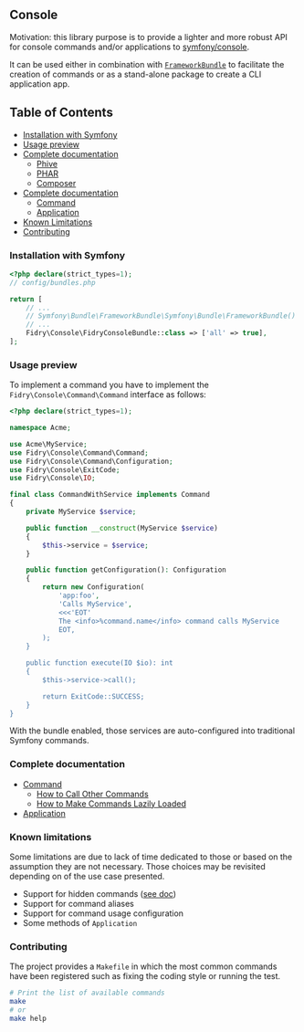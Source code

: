 ## Console

Motivation: this library purpose is to provide a lighter and more robust API
for console commands and/or applications to [symfony/console][SymfonyConsole].

It can be used either in combination with [`FrameworkBundle`][FrameworkBundle] to
facilitate the creation of commands or as a stand-alone package to create a CLI
application app.


## Table of Contents

- [Installation with Symfony](#installation-with-symfony)
- [Usage preview](#usage-preview)
- [Complete documentation](#complete-documentation)
    - [Phive](#phive)
    - [PHAR](#phar)
    - [Composer](#composer)
- [Complete documentation](#complete-documentation)
    - [Command](./doc/command.md)
    - [Application](./doc/application.md)
- [Known Limitations](#known-limitations)
- [Contributing](#contributing)


### Installation with Symfony

```php
<?php declare(strict_types=1);
// config/bundles.php

return [
    // ...
    // Symfony\Bundle\FrameworkBundle\Symfony\Bundle\FrameworkBundle()
    // ...
    Fidry\Console\FidryConsoleBundle::class => ['all' => true],
];

```

### Usage preview

To implement a command you have to implement the `Fidry\Console\Command\Command` interface as
follows:

```php
<?php declare(strict_types=1);

namespace Acme;

use Acme\MyService;
use Fidry\Console\Command\Command;
use Fidry\Console\Command\Configuration;
use Fidry\Console\ExitCode;
use Fidry\Console\IO;

final class CommandWithService implements Command
{
    private MyService $service;

    public function __construct(MyService $service)
    {
        $this->service = $service;
    }

    public function getConfiguration(): Configuration
    {
        return new Configuration(
            'app:foo',
            'Calls MyService',
            <<<'EOT'
            The <info>%command.name</info> command calls MyService
            EOT,
        );
    }

    public function execute(IO $io): int
    {
        $this->service->call();

        return ExitCode::SUCCESS;
    }
}
```

With the bundle enabled, those services are auto-configured into traditional Symfony commands.


### Complete documentation

- [Command](./doc/command.md)
    - [How to Call Other Commands](./doc/call-other-commands.md)
    - [How to Make Commands Lazily Loaded](./doc/lazy-commands.md)
- [Application](./doc/application.md)


### Known limitations

Some limitations are due to lack of time dedicated to those or based on
the assumption they are not necessary. Those choices may be revisited depending on
of the use case presented.

- Support for hidden commands ([see doc][hidden-commands])
- Support for command aliases
- Support for command usage configuration
- Some methods of `Application`


### Contributing

The project provides a `Makefile` in which the most common commands have been
registered such as fixing the coding style or running the test.

```bash
# Print the list of available commands
make
# or
make help
```


[hidden-commands]: https://symfony.com/doc/current/console/hide_commands.html
[FrameworkBundle]: https://github.com/symfony/framework-bundle
[SymfonyConsole]: https://github.com/symfony/console

